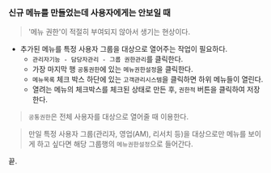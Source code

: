 ### 신규 메뉴를 만들었는데 사용자에게는 안보일 때

> '메뉴 권한'이 적절히 부여되지 않아서 생기는 현상이다.

- 추가된 메뉴를 특정 사용자 그룹을 대상으로 열어주는 작업이 필요하다.
    - `관리자기능 - 담당자관리 - 그룹 권한관리`를 클릭한다.
    - 가장 마지막 행 `공통권한`에 있는 `메뉴권한설정`을 클릭한다.
    - `메뉴목록` 체크 박스 하단에 있는 `고객관리시스템`을 클릭하면 하위 메뉴들이 열린다.
    - 열려는 메뉴의 체크박스를 체크된 상태로 만든 후, `권한적` 버튼을 클릭하여 저장한다.
    
> `공통권한`은 전체 사용자를 대상으로 열어줄 때 이용한다.

> 만일 특정 사용자 그룹(관리자, 영업(AM), 리서치 등)을 대상으로만 메뉴를 보이게 하고 싶다면 해당 그룹행의 `메뉴권한설정`으로 들어간다.

끝.